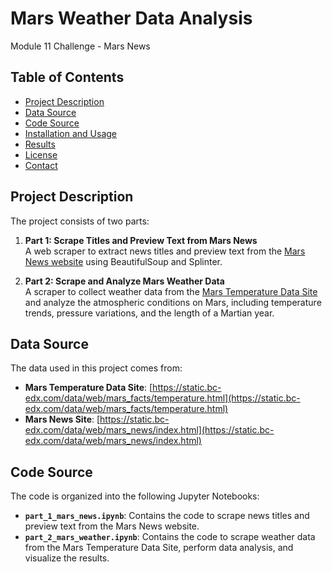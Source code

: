 # Mars Weather Data Analysis

Module 11 Challenge - Mars News


## Table of Contents

- [Project Description](#project-description)
- [Data Source](#data-source)
- [Code Source](#code-source)
- [Installation and Usage](#installation-and-usage)
- [Results](#results)
- [License](#license)
- [Contact](#contact)

## Project Description

The project consists of two parts:

1. **Part 1: Scrape Titles and Preview Text from Mars News**  
   A web scraper to extract news titles and preview text from the [Mars News website](https://static.bc-edx.com/data/web/mars_news/index.html) using BeautifulSoup and Splinter.

2. **Part 2: Scrape and Analyze Mars Weather Data**  
   A scraper to collect weather data from the [Mars Temperature Data Site](https://static.bc-edx.com/data/web/mars_facts/temperature.html) and analyze the atmospheric conditions on Mars, including temperature trends, pressure variations, and the length of a Martian year.

## Data Source

The data used in this project comes from:

- **Mars Temperature Data Site**: [https://static.bc-edx.com/data/web/mars_facts/temperature.html](https://static.bc-edx.com/data/web/mars_facts/temperature.html)  
- **Mars News Site**: [https://static.bc-edx.com/data/web/mars_news/index.html](https://static.bc-edx.com/data/web/mars_news/index.html)

## Code Source

The code is organized into the following Jupyter Notebooks:

- **`part_1_mars_news.ipynb`**: Contains the code to scrape news titles and preview text from the Mars News website.
- **`part_2_mars_weather.ipynb`**: Contains the code to scrape weather data from the Mars Temperature Data Site, perform data analysis, and visualize the results.

